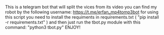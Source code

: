 This is a telegram bot that will split the vices from its video
you can find my robot by the following username: https://t.me/erfan_mp4tomp3bot
for using this script you need to install the requiments in requirements.txt ( "pip install -r requirements.txt" )
and then just run the tbot.py module with this command: "python3 tbot.py"
ENJOY!